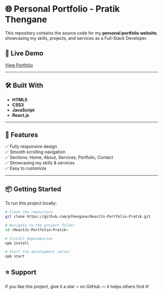 # 🌐 Personal Portfolio - Pratik Thengane

This repository contains the source code for my **personal portfolio website**, showcasing my skills, projects, and services as a Full-Stack Developer.

## 🚀 Live Demo
[View Portfolio](https://pratikthengane.netlify.app/) 

---

## 🛠 Built With
- **HTML5**
- **CSS3**
- **JavaScript**
- **React.js**

---

## 📂 Features
✅ Fully responsive design  
✅ Smooth scrolling navigation  
✅ Sections: Home, About, Services, Portfolio, Contact  
✅ Showcasing my skills & services  
✅ Easy to customize  

---


## 📦 Getting Started

To run this project locally:

```bash
# Clone the repository
git clone https://github.com/pthengane/ReactJs-Portfolio-Pratik.git

# Navigate to the project folder
cd <ReactJs-Portfolio-Pratik>

# Install dependencies
npm install

# Start the development server
npm start

```


## ⭐ Support
If you like this project, give it a star ⭐ on GitHub — it helps others find it!



